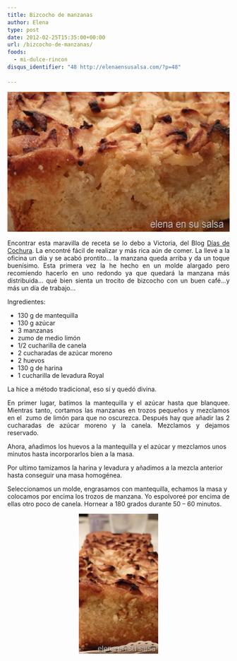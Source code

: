 ```yaml
---
title: Bizcocho de manzanas
author: Elena
type: post
date: 2012-02-25T15:35:00+00:00
url: /bizcocho-de-manzanas/
foods:
  - mi-dulce-rincon
disqus_identifier: "48 http://elenaensusalsa.com/?p=48"

---
```

[<img class="aligncenter" style="display: inline; border: 0px;" title="P1050618" src="/2018/03/P1050618_thumb-25255B3-25255D.jpg" alt="P1050618" width="561" height="317" border="0" />][1]

<p align="justify">
  Encontrar esta maravilla de receta se lo debo a Victoria, del Blog <a href="http://diasdecochura.blogspot.com/" target="_blank" rel="noopener">Días de Cochura</a>. La encontré fácil de realizar y más rica aún de comer. La llevé a la oficina un día y se acabó prontito… la manzana queda arriba y da un toque buenísimo. Esta primera vez la he hecho en un molde alargado pero recomiendo hacerlo en uno redondo ya que quedará la manzana más distribuida… qué bien sienta un trocito de bizcocho con un buen café…y más un día de trabajo…
</p>

Ingredientes:

  * 130 g de mantequilla
  * 130 g azúcar
  * 3 manzanas
  * zumo de medio limón
  * 1/2 cucharilla de canela
  * 2 cucharadas de azúcar moreno
  * 2 huevos
  * 130 g de harina
  * 1 cucharilla de levadura Royal

La hice a método tradicional, eso sí y quedó divina.

<p align="justify">
  En primer lugar, batimos la mantequilla y el azúcar hasta que blanquee. Mientras tanto, cortamos las manzanas en trozos pequeños y mezclamos en el  zumo de limón para que no oscurezca. Después hay que añadir las 2 cucharadas de azúcar moreno y la canela. Mezclamos y dejamos reservado.
</p>

Ahora, añadimos los huevos a la mantequilla y el azúcar y mezclamos unos minutos hasta incorporarlos bien a la masa.

Por ultimo tamizamos la harina y levadura y añadimos a la mezcla anterior hasta conseguir una masa homogénea.

Seleccionamos un molde, engrasamos con mantequilla, echamos la masa y colocamos por encima los trozos de manzana. Yo espolvoreé por encima de ellas otro poco de canela. Hornear a 180 grados durante 50 &#8211; 60 minutos.

[<img style="display: block; float: none; margin-left: auto; margin-right: auto; border: 0px;" title="P1050620" src="/2018/03/P1050620_thumb-25255B5-25255D.jpg" alt="P1050620" width="180" height="317" border="0" />][2]

 [1]: /2018/03/P1050618_thumb-25255B3-25255D.jpg
 [2]: /2018/03/P1050620_thumb-25255B5-25255D.jpg
